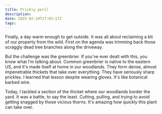```yaml
---
title: Prickly peril
description:
date: 2025-02-24T17:03:17Z
tags:
---
```


Finally, a day warm enough to get outside. It was all about reclaiming a bit of our property from the wild. First on the agenda was trimming back those scraggly dead tree branches along the driveway.

But the challenge was the greenbrier. If you've ever dealt with this, you know what I’m talking about. Common greenbrier is native to the eastern US, and it's made itself at home in our woodlands. They form dense, almost impenetrable thickets that take over everything. They have seriously sharp prickles. I learned that lesson despite wearing gloves. It's like botanical barbed wire.

Today, I tackled a section of the thicket where our woodlands border the yard. It was a battle, to say the least. Cutting, pulling, and trying to avoid getting snagged by those vicious thorns. It's amazing how quickly this plant can take over.
